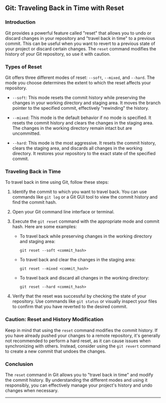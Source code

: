 
## Git: Traveling Back in Time with Reset

### Introduction
Git provides a powerful feature called "reset" that allows you to undo or discard changes in your repository and "travel back in time" to a previous commit. This can be useful when you want to revert to a previous state of your project or discard certain changes. The `reset` command modifies the history of your Git repository, so use it with caution.

### Types of Reset
Git offers three different modes of reset: `--soft`, `--mixed`, and `--hard`. The mode you choose determines the extent to which the reset affects your repository.

- `--soft`: This mode resets the commit history while preserving the changes in your working directory and staging area. It moves the branch pointer to the specified commit, effectively "rewinding" the history.

- `--mixed`: This mode is the default behavior if no mode is specified. It resets the commit history and clears the changes in the staging area. The changes in the working directory remain intact but are uncommitted.

- `--hard`: This mode is the most aggressive. It resets the commit history, clears the staging area, and discards all changes in the working directory. It restores your repository to the exact state of the specified commit.

### Traveling Back in Time
To travel back in time using Git, follow these steps:

1. Identify the commit to which you want to travel back. You can use commands like `git log` or a Git GUI tool to view the commit history and find the commit hash.

2. Open your Git command line interface or terminal.

3. Execute the `git reset` command with the appropriate mode and commit hash. Here are some examples:

   - To travel back while preserving changes in the working directory and staging area:
     ```shell
     git reset --soft <commit_hash>
     ```

   - To travel back and clear the changes in the staging area:
     ```shell
     git reset --mixed <commit_hash>
     ```

   - To travel back and discard all changes in the working directory:
     ```shell
     git reset --hard <commit_hash>
     ```

4. Verify that the reset was successful by checking the state of your repository. Use commands like `git status` or visually inspect your files to confirm that you have reverted to the desired commit.

### Caution: Reset and History Modification
Keep in mind that using the `reset` command modifies the commit history. If you have already pushed your changes to a remote repository, it's generally not recommended to perform a hard reset, as it can cause issues when synchronizing with others. Instead, consider using the `git revert` command to create a new commit that undoes the changes.

### Conclusion
The `reset` command in Git allows you to "travel back in time" and modify the commit history. By understanding the different modes and using it responsibly, you can effectively manage your project's history and undo changes when necessary.

---